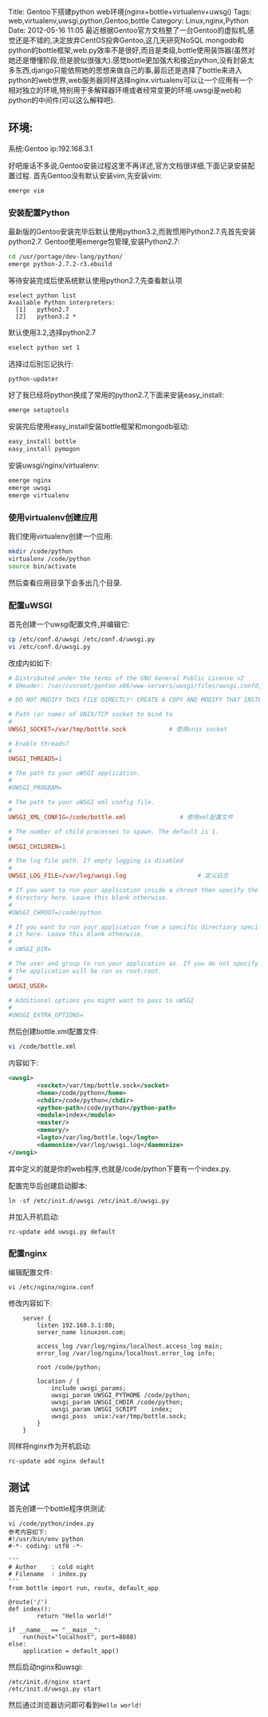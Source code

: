 Title: Gentoo下搭建python web环境(nginx+bottle+virtualenv+uwsgi)
Tags: web,virtualenv,uwsgi,python,Gentoo,bottle
Category: Linux,nginx,Python
Date: 2012-05-16 11:05
最近根据Gentoo官方文档整了一台Gentoo的虚拟机,感觉还是不错的,决定放弃CentOS投奔Gentoo,这几天研究NoSQL mongodb和python的bottle框架,web.py效率不是很好,而且是类级,bottle使用装饰器(虽然对她还是懵懂阶段,但是貌似很强大).感觉bottle更加强大和接近python,没有封装太多东西,django只能依照她的思想来做自己的事,最后还是选择了bottle来进入python的web世界,web服务器同样选择nginx.virtualenv可以让一个应用有一个相对独立的环境,特别用于多解释器环境或者经常变更的环境.uwsgi是web和python的中间件(可以这么解释吧).

## 环境:
系统:Gentoo
ip:192.168.3.1

好吧废话不多说,Gentoo安装过程这里不再详述,官方文档很详细,下面记录安装配置过程.
首先Gentoo没有默认安装vim,先安装vim:
```python
emerge vim
```
### 安装配置Python
最新版的Gentoo安装完毕后默认使用python3.2,而我惯用Python2.7.先首先安装python2.7.
Gentoo使用emerge包管理,安装Python2.7:
```bash
cd /usr/portage/dev-lang/python/
emerge python-2.7.2-r3.ebuild
```
等待安装完成后使系统默认使用python2.7,先查看默认项
```
eselect python list
Available Python interpreters:
  [1]   python2.7 
  [2]   python3.2 *
```
默认使用3.2,选择python2.7
```bash
eselect python set 1
```
选择过后别忘记执行:
```bash
python-updater
```
好了我已经将python换成了常用的python2.7,下面来安装easy_install:
```bash
emerge setuptools
```
安装完后使用easy_install安装bottle框架和mongodb驱动:
```bash
easy_install bottle
easy_install pymogon
```
安装uwsgi/nginx/virtualenv:
```bash
emerge nginx
emerge uwsgi
emerge virtualenv
```
### 使用virtualenv创建应用
我们使用virtualenv创建一个应用:
```bash
mkdir /code/python
virtualenv /code/python
source bin/activate
```
然后查看应用目录下会多出几个目录.
### 配置uWSGI
首先创建一个uwsgi配置文件,并编辑它:
```bash
cp /etc/conf.d/uwsgi /etc/conf.d/uwsgi.py
vi /etc/conf.d/uwsgi.py
```
改成内如如下:
```conf
# Distributed under the terms of the GNU General Public License v2
# $Header: /var/cvsroot/gentoo-x86/www-servers/uwsgi/files/uwsgi.confd,v 1.1 2011/05/31 19:49:07 maksbotan Exp $

# DO NOT MODIFY THIS FILE DIRECTLY! CREATE A COPY AND MODIFY THAT INSTEAD!

# Path (or name) of UNIX/TCP socket to bind to
#
UWSGI_SOCKET=/var/tmp/bottle.sock            # 使用unix socket

# Enable threads?
#
UWSGI_THREADS=1

# The path to your uWSGI application.
#
#UWSGI_PROGRAM=

# The path to your uWSGI xml config file.
#
UWSGI_XML_CONFIG=/code/bottle.xml               # 使用xml配置文件

# The number of child processes to spawn. The default is 1.
#
UWSGI_CHILDREN=1

# The log file path. If empty logging is disabled
#
UWSGI_LOG_FILE=/var/log/uwsgi.log                    # 定义日志

# If you want to run your application inside a chroot then specify the
# directory here. Leave this blank otherwise.
#
#UWSGI_CHROOT=/code/python

# If you want to run your application from a specific directiory specify
# it here. Leave this blank otherwise.
#
# UWSGI_DIR=

# The user and group to run your application as. If you do not specify these,
# the application will be run as root:root.
#
UWSGI_USER=

# Additional options you might want to pass to uWSGI
#
#UWSGI_EXTRA_OPTIONS=
```
然后创建bottle.xml配置文件:
```bash
vi /code/bottle.xml
```
内容如下:
```xml
<uwsgi>
        <socket>/var/tmp/bottle.sock</socket>
        <home>/code/python</home>
        <chdir>/code/python</chdir>
        <python-path>/code/python</python-path>
        <module>index</module>
        <master/>
        <memory/>
        <logto>/var/log/bottle.log</logto>
        <daemonize>/var/log/uwsgi.log</daemonize>
</uwsgi>
```
其中<module></module>定义的就是你的web程序,也就是/code/python下要有一个index.py.

配置完毕后创建启动脚本:
```
ln -sf /etc/init.d/uwsgi /etc/init.d/uwsgi.py
```
并加入开机启动:
```
rc-update add uwsgi.py default
```
### 配置nginx
编辑配置文件:
```
vi /etc/nginx/nginx.conf
```
修改内容如下:
```
    server {
        listen 192.168.3.1:80;
        server_name linuxzen.com;

        access_log /var/log/nginx/localhost.access_log main;
        error_log /var/log/nginx/localhost.error_log info;

        root /code/python;

        location / { 
            include uwsgi_params;
            uwsgi_param UWSGI_PYTHOME /code/python;
            uwsgi_param UWSGI_CHDIR /code/python;                               
            uwsgi_param UWSGI_SCRIPT    index;
            uwsgi_pass  unix:/var/tmp/bottle.sock;
        }   
    }
```
同样将nginx作为开机启动:
```
rc-update add nginx default
```
## 测试
首先创建一个bottle程序供测试:
```
vi /code/python/index.py
参考内容如下:
#!/usr/bin/env python
#-*- coding: utf8 -*-

'''
# Author    : cold night
# Filename  : index.py                                                          
'''
from bottle import run, route, default_app

@route('/')
def index():
        return "Hello world!"

if __name__ == "__main__":
    run(host="localhost", port=8888)
else:
    application = default_app()
```
然后启动nginx和uwsgi:
```
/etc/init.d/nginx start
/etc/init.d/uwsgi.py start
```
然后通过浏览器访问即可看到`Hello world!`
